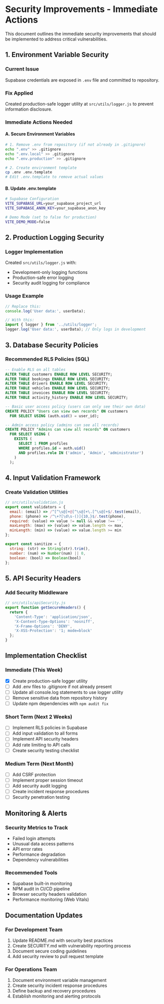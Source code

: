 # Security Improvements - Immediate Actions

This document outlines the immediate security improvements that should be implemented to address critical vulnerabilities.

## 1. Environment Variable Security

### Current Issue
Supabase credentials are exposed in `.env` file and committed to repository.

### Fix Applied
Created production-safe logger utility at `src/utils/logger.js` to prevent information disclosure.

### Immediate Actions Needed

#### A. Secure Environment Variables
```bash
# 1. Remove .env from repository (if not already in .gitignore)
echo ".env" >> .gitignore
echo ".env.local" >> .gitignore  
echo ".env.production" >> .gitignore

# 2. Create environment template
cp .env .env.template
# Edit .env.template to remove actual values
```

#### B. Update .env.template
```bash
# Supabase Configuration
VITE_SUPABASE_URL=your_supabase_project_url
VITE_SUPABASE_ANON_KEY=your_supabase_anon_key

# Demo Mode (set to false for production)
VITE_DEMO_MODE=false
```

## 2. Production Logging Security

### Logger Implementation
Created `src/utils/logger.js` with:
- Development-only logging functions
- Production-safe error logging  
- Security audit logging for compliance

### Usage Example
```javascript
// Replace this:
console.log('User data:', userData);

// With this:
import { logger } from '../utils/logger';
logger.log('User data:', userData); // Only logs in development
```

## 3. Database Security Policies

### Recommended RLS Policies (SQL)
```sql
-- Enable RLS on all tables
ALTER TABLE customers ENABLE ROW LEVEL SECURITY;
ALTER TABLE bookings ENABLE ROW LEVEL SECURITY;
ALTER TABLE drivers ENABLE ROW LEVEL SECURITY;
ALTER TABLE vehicles ENABLE ROW LEVEL SECURITY;
ALTER TABLE invoices ENABLE ROW LEVEL SECURITY;
ALTER TABLE activity_history ENABLE ROW LEVEL SECURITY;

-- Basic user access policy (users can only see their own data)
CREATE POLICY "Users can view own records" ON customers 
  FOR SELECT USING (auth.uid() = user_id);

-- Admin access policy (admins can see all records)
CREATE POLICY "Admins can view all records" ON customers 
  FOR SELECT USING (
    EXISTS (
      SELECT 1 FROM profiles 
      WHERE profiles.id = auth.uid() 
      AND profiles.role IN ('admin', 'Admin', 'administrator')
    )
  );
```

## 4. Input Validation Framework

### Create Validation Utilities
```javascript
// src/utils/validation.js
export const validators = {
  email: (email) => /^[^\s@]+@[^\s@]+\.[^\s@]+$/.test(email),
  phone: (phone) => /^\+?[\d\s-()]{10,}$/.test(phone),
  required: (value) => value != null && value !== '',
  maxLength: (max) => (value) => value.length <= max,
  minLength: (min) => (value) => value.length >= min
};

export const sanitize = {
  string: (str) => String(str).trim(),
  number: (num) => Number(num) || 0,
  boolean: (bool) => Boolean(bool)
};
```

## 5. API Security Headers

### Add Security Middleware
```javascript
// src/utils/apiSecurity.js
export function getSecureHeaders() {
  return {
    'Content-Type': 'application/json',
    'X-Content-Type-Options': 'nosniff',
    'X-Frame-Options': 'DENY',
    'X-XSS-Protection': '1; mode=block'
  };
}
```

## Implementation Checklist

### Immediate (This Week)
- [x] Create production-safe logger utility
- [ ] Add .env files to .gitignore if not already present
- [ ] Update all console.log statements to use logger utility
- [ ] Remove sensitive data from repository history
- [ ] Update npm dependencies with `npm audit fix`

### Short Term (Next 2 Weeks)  
- [ ] Implement RLS policies in Supabase
- [ ] Add input validation to all forms
- [ ] Implement API security headers
- [ ] Add rate limiting to API calls
- [ ] Create security testing checklist

### Medium Term (Next Month)
- [ ] Add CSRF protection
- [ ] Implement proper session timeout
- [ ] Add security audit logging
- [ ] Create incident response procedures
- [ ] Security penetration testing

## Monitoring & Alerts

### Security Metrics to Track
- Failed login attempts
- Unusual data access patterns  
- API error rates
- Performance degradation
- Dependency vulnerabilities

### Recommended Tools
- Supabase built-in monitoring
- NPM audit in CI/CD pipeline
- Browser security headers validation
- Performance monitoring (Web Vitals)

## Documentation Updates

### For Development Team
1. Update README.md with security best practices
2. Create SECURITY.md with vulnerability reporting process  
3. Document secure coding guidelines
4. Add security review to pull request template

### For Operations Team  
1. Document environment variable management
2. Create security incident response procedures
3. Define backup and recovery procedures
4. Establish monitoring and alerting protocols